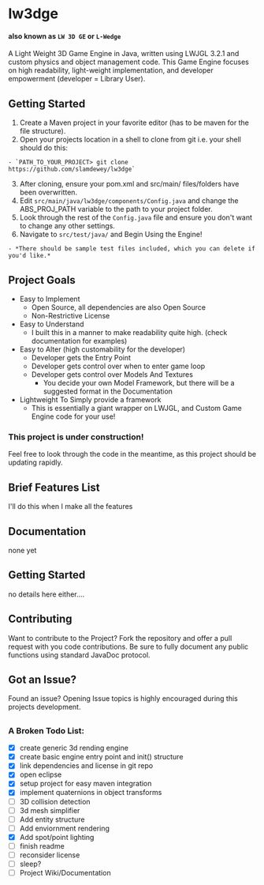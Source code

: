 # lw3dge 
#### also known as `LW 3D GE` or `L-Wedge`
A Light Weight 3D Game Engine in Java, written using LWJGL 3.2.1 and custom physics and object management code.
This Game Engine focuses on high readability, light-weight implementation, and developer empowerment (developer = Library User).

## Getting Started

  1. Create a Maven project in your favorite editor (has to be maven for the file structure).
  2. Open your projects location in a shell to clone from git i.e. your shell should do this:
    
    - `PATH_TO_YOUR_PROJECT> git clone https://github.com/slamdewey/lw3dge`
  3. After cloning, ensure your pom.xml and src/main/ files/folders have been overwritten.
  4. Edit `src/main/java/lw3dge/components/Config.java` and change the ABS_PROJ_PATH variable to the path to your project folder.
  5. Look through the rest of the `Config.java` file and ensure you don't want to change any other settings.
  6. Navigate to `src/test/java/` and Begin Using the Engine!
    
    - *There should be sample test files included, which you can delete if you'd like.*

## Project Goals
  - Easy to Implement
    - Open Source, all dependencies are also Open Source
    - Non-Restrictive License
  - Easy to Understand
    - I built this in a manner to make readability quite high.  (check documentation for examples)
  - Easy to Alter (high customability for the developer)
    - Developer gets the Entry Point
    - Developer gets control over when to enter game loop
    - Developer gets control over Models And Textures
      - You decide your own Model Framework, but there will be a suggested format in the Documentation
  - Lightweight To Simply provide a framework
      - This is essentially a giant wrapper on LWJGL, and Custom Game Engine code for your use!
### This project is under construction!
Feel free to look through the code in the meantime, as this project should be updating rapidly.
## Brief Features List
I'll do this when I make all the features
## Documentation
none yet
## Getting Started
no details here either....
## Contributing
Want to contribute to the Project?  Fork the repository and offer a pull request with you code contributions.  Be sure to fully document any public functions using standard JavaDoc protocol.
## Got an Issue?
Found an issue?  Opening Issue topics is highly encouraged during this projects development.
##
### A Broken Todo List:
  - [x] create generic 3d rending engine
  - [x] create basic engine entry point and init() structure
  - [x] link dependencies and license in git repo
  - [x] open eclipse
  - [x] setup project for easy maven integration
  - [x] implement quaternions in object transforms
  - [ ] 3D collision detection
  - [ ] 3d mesh simplifier
  - [ ] Add entity structure
  - [ ] Add enviornment rendering
  - [x] Add spot/point lighting
  - [ ] finish readme
  - [ ] reconsider license
  - [ ] sleep?
  - [ ] Project Wiki/Documentation
